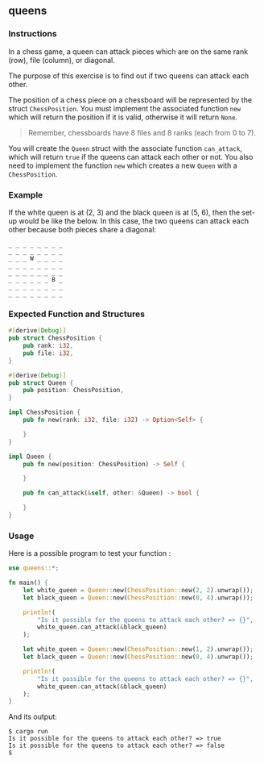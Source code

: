 ## queens

### Instructions

In a chess game, a queen can attack pieces which are on the same rank (row), file (column), or diagonal.

The purpose of this exercise is to find out if two queens can attack each other.

The position of a chess piece on a chessboard will be represented by the struct `ChessPosition`. You must implement the associated function `new` which will return the position if it is valid, otherwise it will return `None`.

> Remember, chessboards have 8 files and 8 ranks (each from 0 to 7).

You will create the `Queen` struct with the associate function `can_attack`, which will return `true` if the queens can attack each other or not. You also need to implement the function `new` which creates a new `Queen` with a `ChessPosition`.

### Example

If the white queen is at (2, 3) and the black queen is at (5, 6), then the set-up would be like the below. In this case, the two queens can attack each other because both pieces share a diagonal:

```
_ _ _ _ _ _ _ _
_ _ _ _ _ _ _ _
_ _ _ W _ _ _ _
_ _ _ _ _ _ _ _
_ _ _ _ _ _ _ _
_ _ _ _ _ _ B _
_ _ _ _ _ _ _ _
_ _ _ _ _ _ _ _
```

### Expected Function and Structures

```rust
#[derive(Debug)]
pub struct ChessPosition {
    pub rank: i32,
    pub file: i32,
}

#[derive(Debug)]
pub struct Queen {
    pub position: ChessPosition,
}

impl ChessPosition {
    pub fn new(rank: i32, file: i32) -> Option<Self> {

    }
}

impl Queen {
    pub fn new(position: ChessPosition) -> Self {

    }

    pub fn can_attack(&self, other: &Queen) -> bool {

    }
}
```

### Usage

Here is a possible program to test your function :

```rust
use queens::*;

fn main() {
    let white_queen = Queen::new(ChessPosition::new(2, 2).unwrap());
    let black_queen = Queen::new(ChessPosition::new(0, 4).unwrap());

    println!(
        "Is it possible for the queens to attack each other? => {}",
        white_queen.can_attack(&black_queen)
    );

    let white_queen = Queen::new(ChessPosition::new(1, 2).unwrap());
    let black_queen = Queen::new(ChessPosition::new(0, 4).unwrap());

    println!(
        "Is it possible for the queens to attack each other? => {}",
        white_queen.can_attack(&black_queen)
    );
}

```

And its output:

```console
$ cargo run
Is it possible for the queens to attack each other? => true
Is it possible for the queens to attack each other? => false
$
```
